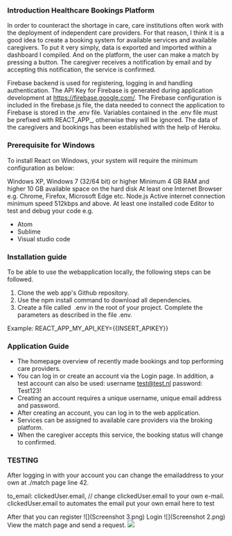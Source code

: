 ### Introduction Healthcare Bookings Platform
In order to counteract the shortage in care, care institutions often work with the deployment of independent care providers. For that reason, I think it is a good idea to create a booking system for available services and available caregivers. To put it very simply, data is exported and imported within a dashboard I compiled. And on the platform, the user can make a match by pressing a button. The caregiver receives a notification by email and by accepting this notification, the service is confirmed.

Firebase backend is used for registering, logging in and handling authentication. The API Key for Firebase is generated during application development at https://firebase.google.com/. The Firebase configuration is included in the firebase.js file, the data needed to connect the application to Firebase is stored in the .env file. Variables contained in the .env file must be prefixed with REACT_APP_, otherwise they will be ignored. The data of the caregivers and bookings has been established with the help of Heroku.

### Prerequisite for Windows
To install React on Windows, your system will require the minimum configuration as below:

Windows XP, Windows 7 (32/64 bit) or higher
Minimum 4 GB RAM and higher
10 GB available space on the hard disk
At least one Internet Browser e.g. Chrome, Firefox, Microsoft Edge etc.
Node.js
Active internet connection minimum speed 512kbps and above.
At least one installed code Editor to test and debug your code e.g.  
* Atom
* Sublime
* Visual studio code

### Installation guide 
To be able to use the webapplication locally, the following steps can be followed.
1. Clone the web app's Github repository.
2. Use the npm install command to download all dependencies.
3. Create a file called  .env in the root of your project. Complete the parameters as described in the file .env.  

Example: REACT_APP_MY_API_KEY={{INSERT_APIKEY}}

### Application Guide
* The homepage overview of recently made bookings and top performing care providers.
* You can log in or create an account via the Login page. In addition, a test account can also be used:
	username test@test.nl
	password: Test123!
* Creating an account requires a unique username, unique email address and password.
* After creating an account, you can log in to the web application.
* Services can be assigned to available care providers via the broking platform.
* When the caregiver accepts this service, the booking status will change to confirmed.

### TESTING
After logging in with your account you can change the emailaddress to your own at ./match page line 42.

to_email: clickedUser.email, // change clickedUser.email to your own e-mail. clickedUser.email to automates the email put your own email here to test

After that you can register 
![](Screenshot 3.png)
Login
![](Screenshot 2.png)
View the match page and send a request.
![](Screenshot.png)
